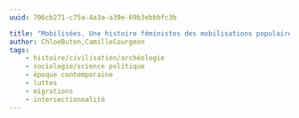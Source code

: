 ```yaml
---
uuid: 706cb271-c75a-4a3a-a39e-69b3ebbbfc3b

title: "Mobilisées. Une histoire féministes des mobilisations populaires de Fanny Gallot"
author: ChloeButon,CamilleCourgeon
tags:
    - histoire/civilisation/archéologie
    - sociologie/science politique
    - époque contemporaine
    - luttes
    - migrations
    - intersectionnalité
---
```

